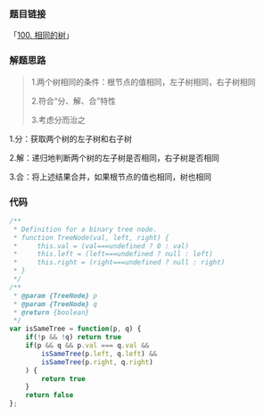 ### 题目链接

「[100. 相同的树](https://leetcode.cn/problems/same-tree/)」

### 解题思路

> 1.两个树相同的条件：根节点的值相同，左子树相同，右子树相同
>
> 2.符合“分、解、合”特性
>
> 3.考虑分而治之

1.分：获取两个树的左子树和右子树

2.解：递归地判断两个树的左子树是否相同，右子树是否相同

3.合：将上述结果合并，如果根节点的值也相同，树也相同

### 代码

```javascript
/**
 * Definition for a binary tree node.
 * function TreeNode(val, left, right) {
 *     this.val = (val===undefined ? 0 : val)
 *     this.left = (left===undefined ? null : left)
 *     this.right = (right===undefined ? null : right)
 * }
 */
/**
 * @param {TreeNode} p
 * @param {TreeNode} q
 * @return {boolean}
 */
var isSameTree = function(p, q) {
    if(!p && !q) return true
    if(p && q && p.val === q.val && 
        isSameTree(p.left, q.left) &&
        isSameTree(p.right, q.right)
    ) {
        return true
    }
    return false
};
```

